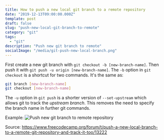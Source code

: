 ```yaml
---
title: How to push a new local git branch to a remote repository
date: "2019-12-13T09:00:00.000Z"
template: post
draft: false
slug: "push-new-local-git-branch-to-remote"
category: "git"
tags:
  - "git"
description: "Push new git branch to remote"
socialImage: "/media/git-push-new-local-branch.png"
---
```


First create a new git branch with `git checkout -b [new-branch-name]`. Then push it with `git push -u origin [new-branch-name]`. The `-b` option in `git checkout` is a shortcut for two commands. It's the same as:
```bash
git branch [new-branch-name] 
git checkout [new-branch-name]
```

The `-u` option in `git push` is a shorter version of `--set-upstream` which allows git to track the *upstream branch*. This removes the need to specify the branch name in further git commands. 

Example:
![Push new git branch to remote repository](/media/git-push-new-local-branch.png)


Source: <a href="https://www.freecodecamp.org/forum/t/push-a-new-local-branch-to-a-remote-git-repository-and-track-it-too/13222" target="_blank">https://www.freecodecamp.org/forum/t/push-a-new-local-branch-to-a-remote-git-repository-and-track-it-too/13222</a>